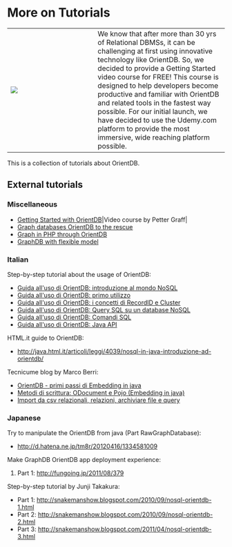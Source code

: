 # More on Tutorials

<table>
<tr><td width="40%"><a href="http://orientdb.com/getting-started/"><img src="http://orientdb.com/wp-content/uploads/2014/12/orientdb_getting_started_start_button.png"></a></td><td>We know that after more than 30 yrs of Relational DBMSs, it can be challenging at first using innovative technology like OrientDB. So, we decided to provide a Getting Started video course for FREE! This course is designed to help developers become productive and familiar with OrientDB and related tools in the fastest way possible. For our initial launch, we have decided to use the Udemy.com platform to provide the most immersive, wide reaching platform possible.</td></tr>
</table>

This is a collection of tutorials about OrientDB.

## External tutorials ##
### Miscellaneous ####
- [Getting Started with OrientDB](http://pettergraff.blogspot.it/2014/01/getting-started-with-orientdb.html)|Video course by Petter Graff|
- [Graph databases OrientDB to the rescue](http://www.odino.org/327/graph-databases-orientdb-to-the-rescue)
- [Graph in PHP through OrientDB](http://www.odino.org/328/graph-in-php-through-orientdb)
- [GraphDB with flexible model](http://www.odino.org/346/orientdb-the-graph-db-for-the-web)

### Italian ###

Step-by-step tutorial about the usage of OrientDB:
- [Guida all'uso di OrientDB: introduzione al mondo NoSQL](http://www.programmazione.it/index.php?entity=eitem&idItem=46035)
- [Guida all'uso di OrientDB: primo utilizzo](http://www.programmazione.it/index.php?entity=eitem&idItem=46036)
- [Guida all'uso di OrientDB: i concetti di RecordID e Cluster](http://www.programmazione.it/index.php?entity=eitem&idItem=46310)
- [Guida all'uso di OrientDB: Query SQL su un database NoSQL](http://www.programmazione.it/index.php?entity=eitem&idItem=46790)
- [Guida all'uso di OrientDB: Comandi SQL](http://www.programmazione.it/index.php?entity=eitem&idItem=47075)
- [Guida all'uso di OrientDB: Java API](http://www.programmazione.it/index.php?entity=eitem&idItem=47585)

HTML.it guide to OrientDB:
- http://java.html.it/articoli/leggi/4039/nosql-in-java-introduzione-ad-orientdb/

Tecnicume blog by Marco Berri:
- [OrientDB - primi passi di Embedding in java](http://tecnicume.blogspot.com/2011/04/orientdb-primi-passi-di-embedding-in.html)
- [Metodi di scrittura: ODocument e Pojo (Embedding in java)](http://tecnicume.blogspot.com/2011/05/orientdb-metodi-di-scrittura-odocument.html)
- [Import da csv relazionali, relazioni, archiviare file e query](http://tecnicume.blogspot.com/2011/05/orientdb-import-da-csv-relazionali.html)

### Japanese ###

Try to manipulate the OrientDB from java (Part RawGraphDatabase):
- http://d.hatena.ne.jp/tm8r/20120416/1334581009

Make GraphDB OrientDB app deployment experience:
1. Part 1: http://fungoing.jp/2011/08/379

Step-by-step tutorial by Junji Takakura:
- Part 1: http://snakemanshow.blogspot.com/2010/09/nosql-orientdb-1.html
- Part 2: http://snakemanshow.blogspot.com/2010/09/nosql-orientdb-2.html
- Part 3: http://snakemanshow.blogspot.com/2011/04/nosql-orientdb-3.html